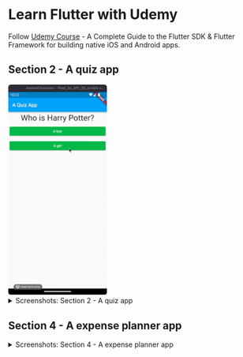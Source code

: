 # Learn Flutter with Udemy

Follow [Udemy Course](https://www.udemy.com/course/learn-flutter-dart-to-build-ios-android-apps) - A Complete Guide to the Flutter SDK & Flutter Framework for building native iOS and Android apps.

## Section 2 - A quiz app

<img src="./images/55.%20Reseting%20the%20quiz.gif" width=200>

<details>

<summary> Screenshots: Section 2 - A quiz app</summary>

### 25. Running the app on an emulator

<img src="./images/25.%20Running%20the%20app%20on%20an%20emulator.png" width=200>

### 27. First summary and additional syntax

<img src="./images/27.%20First%20summary%20and%20additional%20syntax.png" width=200>

### 37. A brief look under the hood - Harry Potter QA

<img src="./images/37.%20A%20brief%20look%20under%20the%20hood%20-%20Harry%20Potter%20QA.gif" width=200>

### 46. Mapping lists to widgets

<img src="./images/46.%20Mapping%20lists%20to%20widgets.gif" width=200>

### 53. Calculating a Total Score

<img src="./images/53.%20Calculating%20a%20Total%20Score.gif" width=200>

### 55. Reseting the quiz

<img src="./images/55.%20Reseting%20the%20quiz.gif" width=200>

</details>

## Section 4 - A expense planner app

<details>

<summary> Screenshots: Section 4 - A expense planner app </summary>

### 76. Mapping Data Into Widgets

<img src="./images/76.%20Mapping%20Data%20Into%20Widgets.png" width=200>

### 77. Building a Custom List Item

<img src="./images/77.%20Building%20a%20Custom%20List%20Item.png" width=200>

### 78. Styling a Container and Text

<img src="./images/78.%20Styling%20a%20Container%20and%20Text.png" width=200>

### 82. Using String Interpolation and Formatting Dates

<img src="./images/82.%20Using%20String%20Interpolation%20and%20Formatting%20Dates.png" width=200>

</details>